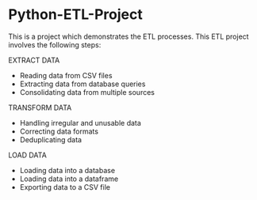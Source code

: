 # Python-ETL-Project
This is a project which demonstrates the ETL processes.
This ETL project involves the following steps:

EXTRACT DATA
- Reading data from CSV files
- Extracting data from database queries
- Consolidating data from multiple sources


TRANSFORM DATA
- Handling irregular and unusable data
- Correcting data formats
- Deduplicating data

LOAD DATA
- Loading data into a database
- Loading data into a dataframe
- Exporting data to a CSV file
